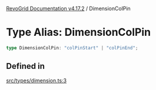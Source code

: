[RevoGrid Documentation v4.17.2](README.md) / DimensionColPin

# Type Alias: DimensionColPin

```ts
type DimensionColPin: "colPinStart" | "colPinEnd";
```

## Defined in

[src/types/dimension.ts:3](https://github.com/revolist/revogrid/blob/ce71b2a267b00cca0f999dcb05c4c4637765259a/src/types/dimension.ts#L3)
